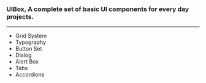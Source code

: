 ### UIBox, A complete set of basic UI components for every day projects.
---

- Grid System
- Typography
- Button Set
- Dialog
- Alert Box
- Tabs
- Accordions
